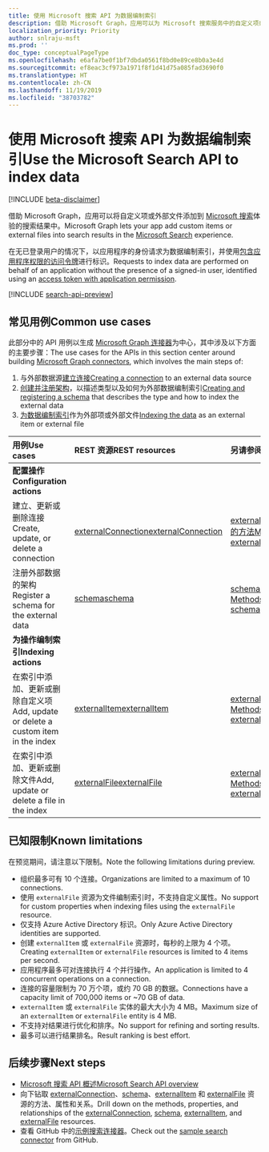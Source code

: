 ```yaml
---
title: 使用 Microsoft 搜索 API 为数据编制索引
description: 借助 Microsoft Graph，应用可以为 Microsoft 搜索服务中的自定义项或外部文件编制索引。
localization_priority: Priority
author: snlraju-msft
ms.prod: ''
doc_type: conceptualPageType
ms.openlocfilehash: e6afa7be0f1bf7dbda0561f8bd0e89ce8b0a3e4d
ms.sourcegitcommit: ef8eac3cf973a1971f8f1d41d75a085fad3690f0
ms.translationtype: HT
ms.contentlocale: zh-CN
ms.lasthandoff: 11/19/2019
ms.locfileid: "38703782"
---
```

# <a name="use-the-microsoft-search-api-to-index-data"></a><span data-ttu-id="434b1-103">使用 Microsoft 搜索 API 为数据编制索引</span><span class="sxs-lookup"><span data-stu-id="434b1-103">Use the Microsoft Search API to index data</span></span>

[!INCLUDE [beta-disclaimer](../../includes/beta-disclaimer.md)]

<span data-ttu-id="434b1-104">借助 Microsoft Graph，应用可以将自定义项或外部文件添加到 [Microsoft 搜索](/microsoftsearch/overview-microsoft-search)体验的搜索结果中。</span><span class="sxs-lookup"><span data-stu-id="434b1-104">Microsoft Graph lets your app add custom items or external files into search results in the [Microsoft Search](/microsoftsearch/overview-microsoft-search) experience.</span></span>

<span data-ttu-id="434b1-105">在无已登录用户的情况下，以应用程序的身份请求为数据编制索引，并使用[包含应用程序权限的访问令牌](/graph/auth-v2-service)进行标识。</span><span class="sxs-lookup"><span data-stu-id="434b1-105">Requests to index data are performed on behalf of an application without the presence of a signed-in user, identified using an [access token with application permission](/graph/auth-v2-service).</span></span>

[!INCLUDE [search-api-preview](../../includes/search-api-preview-signup.md)]

## <a name="common-use-cases"></a><span data-ttu-id="434b1-106">常见用例</span><span class="sxs-lookup"><span data-stu-id="434b1-106">Common use cases</span></span>

<span data-ttu-id="434b1-107">此部分中的 API 用例以生成 [Microsoft Graph 连接器](/microsoftsearch/connectors-overview)为中心，其中涉及以下方面的主要步骤：</span><span class="sxs-lookup"><span data-stu-id="434b1-107">The use cases for the APIs in this section center around building [Microsoft Graph connectors](/microsoftsearch/connectors-overview), which involves the main steps of:</span></span>

1. <span data-ttu-id="434b1-108">与外部数据源[建立连接](../api/external-post-connections.md)</span><span class="sxs-lookup"><span data-stu-id="434b1-108">[Creating a connection](../api/external-post-connections.md) to an external data source</span></span>
2. <span data-ttu-id="434b1-109">[创建并注册架构](../api/externalconnection-post-schema.md)，以描述类型以及如何为外部数据编制索引</span><span class="sxs-lookup"><span data-stu-id="434b1-109">[Creating and registering a schema](../api/externalconnection-post-schema.md) that describes the type and how to index the external data</span></span>
3. <span data-ttu-id="434b1-110">[为数据编制索引](../api/externalconnection-put-items.md)作为外部项或外部文件</span><span class="sxs-lookup"><span data-stu-id="434b1-110">[Indexing the data](../api/externalconnection-put-items.md) as an external item or external file</span></span>

| <span data-ttu-id="434b1-111">用例</span><span class="sxs-lookup"><span data-stu-id="434b1-111">Use cases</span></span>                                        | <span data-ttu-id="434b1-112">REST 资源</span><span class="sxs-lookup"><span data-stu-id="434b1-112">REST resources</span></span>                              | <span data-ttu-id="434b1-113">另请参阅</span><span class="sxs-lookup"><span data-stu-id="434b1-113">See also</span></span> |
|:-------------------------------------------------|:--------------------------------------------|:--|
| <span data-ttu-id="434b1-114">**配置操作**</span><span class="sxs-lookup"><span data-stu-id="434b1-114">**Configuration actions**</span></span>                        |                                             |   |
| <span data-ttu-id="434b1-115">建立、更新或删除连接</span><span class="sxs-lookup"><span data-stu-id="434b1-115">Create, update, or delete a connection</span></span>           | [<span data-ttu-id="434b1-116">externalConnection</span><span class="sxs-lookup"><span data-stu-id="434b1-116">externalConnection</span></span>](externalconnection.md) | [<span data-ttu-id="434b1-117">externalConnection 的方法</span><span class="sxs-lookup"><span data-stu-id="434b1-117">Methods of externalConnection</span></span>](externalconnection.md#methods) |
| <span data-ttu-id="434b1-118">注册外部数据的架构</span><span class="sxs-lookup"><span data-stu-id="434b1-118">Register a schema for the external data</span></span>          | [<span data-ttu-id="434b1-119">schema</span><span class="sxs-lookup"><span data-stu-id="434b1-119">schema</span></span>](schema.md)                         | [<span data-ttu-id="434b1-120">schema 的方法</span><span class="sxs-lookup"><span data-stu-id="434b1-120">Methods of schema</span></span>](schema.md#methods) |
| <span data-ttu-id="434b1-121">**为操作编制索引**</span><span class="sxs-lookup"><span data-stu-id="434b1-121">**Indexing actions**</span></span>                             |                                             |   |
| <span data-ttu-id="434b1-122">在索引中添加、更新或删除自定义项</span><span class="sxs-lookup"><span data-stu-id="434b1-122">Add, update or delete a custom item in the index</span></span> | [<span data-ttu-id="434b1-123">externalItem</span><span class="sxs-lookup"><span data-stu-id="434b1-123">externalItem</span></span>](externalitem.md)             | [<span data-ttu-id="434b1-124">externalItem 的方法</span><span class="sxs-lookup"><span data-stu-id="434b1-124">Methods of externalItem</span></span>](externalItem.md#methods) |
| <span data-ttu-id="434b1-125">在索引中添加、更新或删除文件</span><span class="sxs-lookup"><span data-stu-id="434b1-125">Add, update or delete a file in the index</span></span>        | [<span data-ttu-id="434b1-126">externalFile</span><span class="sxs-lookup"><span data-stu-id="434b1-126">externalFile</span></span>](externalfile.md)             | [<span data-ttu-id="434b1-127">externalFile 的方法</span><span class="sxs-lookup"><span data-stu-id="434b1-127">Methods of externalFile</span></span>](externalfile.md#methods) |

## <a name="known-limitations"></a><span data-ttu-id="434b1-128">已知限制</span><span class="sxs-lookup"><span data-stu-id="434b1-128">Known limitations</span></span>

<span data-ttu-id="434b1-129">在预览期间，请注意以下限制。</span><span class="sxs-lookup"><span data-stu-id="434b1-129">Note the following limitations during preview.</span></span>

- <span data-ttu-id="434b1-130">组织最多可有 10 个连接。</span><span class="sxs-lookup"><span data-stu-id="434b1-130">Organizations are limited to a maximum of 10 connections.</span></span>
- <span data-ttu-id="434b1-131">使用 `externalFile` 资源为文件编制索引时，不支持自定义属性。</span><span class="sxs-lookup"><span data-stu-id="434b1-131">No support for custom properties when indexing files using the `externalFile` resource.</span></span>
- <span data-ttu-id="434b1-132">仅支持 Azure Active Directory 标识。</span><span class="sxs-lookup"><span data-stu-id="434b1-132">Only Azure Active Directory identities are supported.</span></span>
- <span data-ttu-id="434b1-133">创建 `externalItem` 或 `externalFile` 资源时，每秒的上限为 4 个项。</span><span class="sxs-lookup"><span data-stu-id="434b1-133">Creating `externalItem` or `externalFile` resources is limited to 4 items per second.</span></span>
- <span data-ttu-id="434b1-134">应用程序最多可对连接执行 4 个并行操作。</span><span class="sxs-lookup"><span data-stu-id="434b1-134">An application is limited to 4 concurrent operations on a connection.</span></span>
- <span data-ttu-id="434b1-135">连接的容量限制为 70 万个项，或约 70 GB 的数据。</span><span class="sxs-lookup"><span data-stu-id="434b1-135">Connections have a capacity limit of 700,000 items or ~70 GB of data.</span></span>
- <span data-ttu-id="434b1-136">`externalItem` 或 `externalFile` 实体的最大大小为 4 MB。</span><span class="sxs-lookup"><span data-stu-id="434b1-136">Maximum size of an `externalItem` or `externalFile` entity is 4 MB.</span></span>
- <span data-ttu-id="434b1-137">不支持对结果进行优化和排序。</span><span class="sxs-lookup"><span data-stu-id="434b1-137">No support for refining and sorting results.</span></span>
- <span data-ttu-id="434b1-138">最多可以进行结果排名。</span><span class="sxs-lookup"><span data-stu-id="434b1-138">Result ranking is best effort.</span></span>

## <a name="next-steps"></a><span data-ttu-id="434b1-139">后续步骤</span><span class="sxs-lookup"><span data-stu-id="434b1-139">Next steps</span></span>

- [<span data-ttu-id="434b1-140">Microsoft 搜索 API 概述</span><span class="sxs-lookup"><span data-stu-id="434b1-140">Microsoft Search API overview</span></span>](/graph/search-concept-overview)
- <span data-ttu-id="434b1-141">向下钻取 [externalConnection](externalconnection.md)、[schema](schema.md)、[externalItem](externalitem.md) 和 [externalFile](externalfile.md) 资源的方法、属性和关系。</span><span class="sxs-lookup"><span data-stu-id="434b1-141">Drill down on the methods, properties, and relationships of the [externalConnection](externalconnection.md), [schema](schema.md), [externalItem](externalitem.md), and [externalFile](externalfile.md) resources.</span></span>
- <span data-ttu-id="434b1-142">查看 GitHub 中的[示例搜索连接器](https://github.com/microsoftgraph/msgraph-search-connector-sample)。</span><span class="sxs-lookup"><span data-stu-id="434b1-142">Check out the [sample search connector](https://github.com/microsoftgraph/msgraph-search-connector-sample) from GitHub.</span></span>
